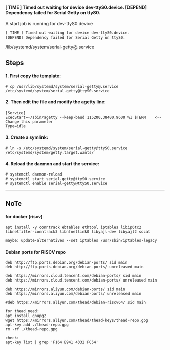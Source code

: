 #### [ TIME ] Timed out waiting for device dev-ttyS0.device. [DEPEND] Dependency failed for Serial Getty on ttyS0.

A start job is running for dev-ttyS0.device

```
[ TIME ] Timed out waiting for device dev-ttyS0.device.
[DEPEND] Dependency failed for Serial Getty on ttyS0.
```

/lib/systemd/system/serial-getty@.service

## Steps

#### 1. First copy the template:

```
# cp /usr/lib/systemd/system/serial-getty@.service /etc/systemd/system/serial-getty@ttyS0.service
```

#### 2. Then edit the file and modify the agetty line:

```
[Service]
ExecStart=-/sbin/agetty --keep-baud 115200,38400,9600 %I $TERM    <-- Change this parameter
Type=idle
```

#### 3. Create a symlink:

```
# ln -s /etc/systemd/system/serial-getty@ttyS0.service /etc/systemd/system/getty.target.wants/
```

#### 4. Reload the daemon and start the service:

```
# systemctl daemon-reload
# systemctl start serial-getty@ttyS0.service
# systemctl enable serial-getty@ttyS0.service
```

----

## NoTe

#### for docker (riscv)

```
apt install -y conntrack ebtables ethtool iptables libip6tc2 libnetfilter-conntrack3 libnfnetlink0 libyajl-dev libyajl2 socat

maybe: update-alternatives --set iptables /usr/sbin/iptables-legacy
```

#### Debian ports for RISCV repo

```
deb http://ftp.ports.debian.org/debian-ports/ sid main
deb http://ftp.ports.debian.org/debian-ports/ unreleased main
```

```
deb https://mirrors.cloud.tencent.com/debian-ports/ sid main
deb https://mirrors.cloud.tencent.com/debian-ports/ unreleased main
```

```
deb https://mirrors.aliyun.com/debian-ports/ sid main
deb https://mirrors.aliyun.com/debian-ports/ unreleased main

#deb https://mirrors.aliyun.com/thead/debian-riscv64/ sid main

for thead need:
apt install gnupg2
wget https://mirrors.aliyun.com/thead/thead-keys/thead-repo.gpg
apt-key add ./thead-repo.gpg
rm -rf ./thead-repo.gpg

check:
apt-key list | grep 'F164 B941 4332 FC54'
```
